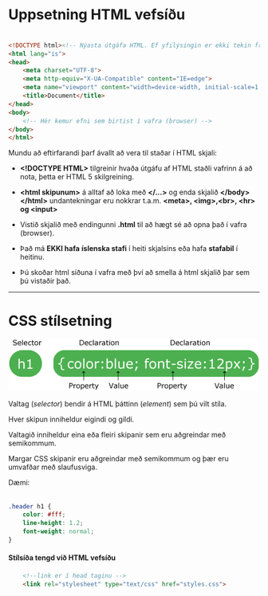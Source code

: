 # Uppsetning HTML vefsíðu 

```HTML

<!DOCTYPE html><!-- Nýasta útgáfa HTML. Ef yfilýsingin er ekki tekin fram notar vafrinn 4. útgáfuna -->
<html lang="is">
<head>
    <meta charset="UTF-8">
    <meta http-equiv="X-UA-Compatible" content="IE=edge">
    <meta name="viewport" content="width=device-width, initial-scale=1.0">
    <title>Document</title>
</head>
<body>
    <!-- Hér kemur efni sem birtist í vafra (browser) -->
</body>
</html>

``` 

Mundu að eftirfarandi þarf ávallt að vera til staðar í HTML skjali:

-   **\<!DOCTYPE HTML\>** tilgreinir hvaða útgáfu af HTML staðli vafrinn
    á að nota, þetta er HTML 5 skilgreining.

-   **\<html skipunum\>** á alltaf að loka með **\</\...\>** og enda
    skjalið **\</body\>\</html\>** undantekningar eru nokkrar t.a.m. **\<meta\>, \<img\>,\<br\>, \<hr\> og \<input\>**

-   Vistið skjalið með endingunni **.html** til að hægt sé að opna það í
    vafra (browser).

-   Það má **EKKI hafa** **íslenska stafi** í heiti skjalsins eða hafa
    **stafabil** í heitinu.

-   Þú skoðar html síðuna í vafra með því að smella á html skjalið þar
    sem þú vistaðir það.

________________________________________________________

# CSS stílsetning

![css selector](selector.gif)

Valtag (_selector_) bendir á HTML þáttinn (_element_) sem þú vilt stíla.

Hver skipun inniheldur eigindi og gildi.

Valtagið inniheldur eina eða fleiri skipanir sem eru aðgreindar með semikommum.

Margar CSS skipanir eru aðgreindar með semikommum og þær eru umvafðar með slaufusviga.

Dæmi:

```CSS

.header h1 {
    color: #fff;
    line-height: 1.2;
    font-weight: normal;
}

```

#### Stílsíða tengd við HTML vefsíðu

```HTML
    <!--link er í head taginu -->
    <link rel="stylesheet" type="text/css" href="styles.css">

```
